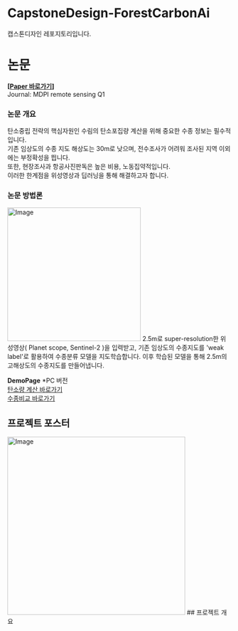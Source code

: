 # CapstoneDesign-ForestCarbonAi

캡스톤디자인 레포지토리입니다.  

# 논문
**[[Paper 바로가기](https://www.mdpi.com/2072-4292/17/13/2222)]**  
Journal: MDPI remote sensing Q1

### 논문 개요
탄소중립 전략의 핵심자원인 수림의 탄소포집량 계산을 위해 중요한 수종 정보는 필수적입니다.  
기존 임상도의 수종 지도 해상도는 30m로 낮으며, 전수조사가 어려워 조사된 지역 이외에는 부정확성을 띕니다.  
또한, 현장조사과 항공사진판독은 높은 비용, 노동집약적입니다.  
이러한 한계점을 위성영상과 딥러닝을 통해 해결하고자 합니다.   

### 논문 방법론
<img width="300" alt="Image" src="https://github.com/user-attachments/assets/7b6fe936-aca7-4bb1-a9c8-5da2114258b8" />
2.5m로 super-resolution한 위성영상( Planet scope, Sentinel-2 )을 입력받고,  
기존 임상도의 수종지도를 'weak label'로 활용하여 수종분류 모델을 지도학습합니다.  
이후 학습된 모델을 통해 2.5m의 고해상도의 수종지도를 만들어냅니다. 

**DemoPage** *PC 버전  
[탄소량 계산 바로가기](https://seungpyo-jeon.github.io/CapstoneDesign-ForestCarbonAi/DemoPage/multiMap.html)  
[수종비교 바로가기](https://seungpyo-jeon.github.io/CapstoneDesign-ForestCarbonAi/DemoPage/compareSpecies.html)

## 프로젝트 포스터
<img width="400" alt="Image" src="https://github.com/user-attachments/assets/d11968fe-87aa-45a3-9350-b0d3049f6e74" />
## 프로젝트 개요



